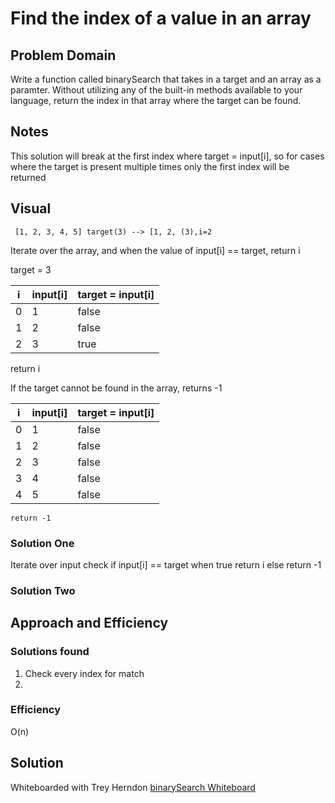 # Find the index of a value in an array

## Problem Domain
Write a function called binarySearch that takes in a target and an array as a paramter. Without utilizing any of the built-in methods available to your language, return the index in that array where the target can be found.

## Notes
This solution will break at the first index where target = input[i], so for cases where the target is present multiple times only the first index will be returned
## Visual

     [1, 2, 3, 4, 5] target(3) --> [1, 2, (3),i=2
                                       
Iterate over the array, and when the value of input[i] == target, return i

target = 3

| i | input[i] | target = input[i] |
|---|----------|-------------------|
| 0 | 1        | false             |
| 1 | 2        | false             | 
| 2 | 3        | true              |

  return i
  
  If the target cannot be found in the array, returns -1

| i | input[i] | target = input[i]|
|---|----------|-------|
| 0 | 1        | false |
| 1 | 2        | false | 
| 2 | 3        | false |
| 3 | 4        | false |
| 4 | 5        | false | 

    return -1

### Solution One
Iterate over input
check if input[i] == target
when true return i
else return -1


### Solution Two
    
## Approach and Efficiency
### Solutions found
1. Check every index for match
2. 

### Efficiency
O(n)

## Solution
Whiteboarded with Trey Herndon
[binarySearch Whiteboard](https://github.com/MichaelJahns/codeChallenges/blob/master/java/assets/binarySearch.jpg)
